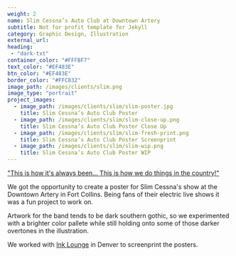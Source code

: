 ```yaml
---
weight: 2
name: Slim Cessna’s Auto Club at Downtown Artery
subtitle: Not for profit template for Jekyll
category: Graphic Design, Illustration
external_url: 
heading:
 - "dark-txt"
container_color: "#FFFBF7"
text_color: "#EF483E"
btn_color: "#EF483E"
border_color: "#FFC832"
image_path: /images/clients/slim.png
image_type: "portrait"
project_images:
  - image_path: /images/clients/slim/slim-poster.jpg
    title: Slim Cessna’s Auto Club Poster
  - image_path: /images/clients/slim/slim-close-up.png
    title: Slim Cessna’s Auto Club Poster Close Up
  - image_path: /images/clients/slim/slim-fresh-print.png
    title: Slim Cessna’s Auto Club Poster Screenprint
  - image_path: /images/clients/slim/slim-wip.png
    title: Slim Cessna’s Auto Club Poster WIP
---
```


<a href="https://www.youtube.com/watch?v=2hDRxBpyHbc" title="Slim Cessna's Auto Club - This Is How We Do Things In The Country | Glitterhouse Records" target="_blank">"This is how it's always been... This is how we do things in the country!"</a>

We got the opportunity to create a poster for Slim Cessna's show at the Downtown Artery in Fort Collins. Being fans of their electric live shows it was a fun project to work on.  

Artwork for the band tends to be dark southern gothic, so we experimented with a brighter color pallete while still holding onto some of those darker overtones in the illustration.

We worked with <a href="http://www.inklounge.com/" title="Ink Lounge Website" target="_blank">Ink Lounge</a> in Denver to screenprint the posters.